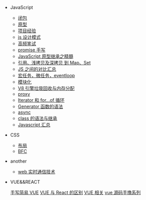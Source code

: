 - JavaScript

  - [闭包](closure.md)
  - [原型](prototype.md)
  - [项目经验](project.md)
  - [js 设计模式](stratrgy.md)
  - [高频笔试](showMeCode.md)
  - [promise 手写](promise.md)
  - [JavaScript 原型继承之精髓](constructor.md)
  - [引用、浅拷贝及深拷贝 到 Map、Set](weakMap.md)
  - [JS 之间的对比汇总](vsJs.md)
  - [宏任务，微任务，eventloop](eventloop.md)
  - [模块化](module.md)
  - [V8 引擎垃圾回收与内存分配](V8.md)
  - [proxy](proxy.md)
  - [Iterator 和 for...of 循环](Iterator.md)
  - [Generator 函数的语法](Generator.md)
  - [async](async.md)
  - [class 的语法与继承](class.md)
  - [Javascript 汇总](javaScript.md)

- CSS
  - [布局](layout.md)
  - [BFC](bfc.md)
- another

  - [web 实时通信技术](communication.md)

- VUE&&REACT

  [手写简易 VUE](vue-mini.md) [VUE 与 React 的区别](diff-vueReact.md) [VUE 相关](vue-test.md) [vue 源码手撸系列](vue-regionCode.md)
